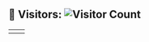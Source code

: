 
## 👥 Visitors: ![Visitor Count](https://profile-counter.glitch.me/davitdarsalia/count.svg) 
<table><tr><td><img alt="" src="https://github-readme-streak-stats.herokuapp.com?user=davitdarsalia&theme=prussian&hide_border=false"/></td><td><img alt="" src="https://github-readme-stats.vercel.app/api/top-langs/?username=davitdarsalia&layout=compact&theme=vision-friendly-dark&langs_count=10"/></td></tr></table>
